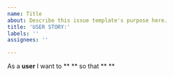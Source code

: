 ```yaml
---
name: Title
about: Describe this issue template's purpose here.
title: 'USER STORY:'
labels: ''
assignees: ''

---
```


As a **user** I want to ** ** so that ** **
